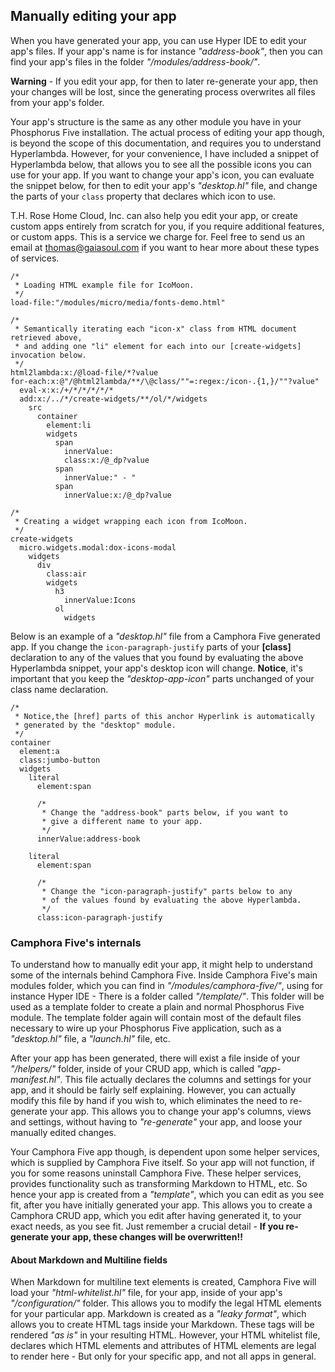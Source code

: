 ## Manually editing your app

When you have generated your app, you can use Hyper IDE to edit your app's files. If your app's name is
for instance _"address-book"_, then you can find your app's files in the folder _"/modules/address-book/"_.

**Warning** - If you edit your app, for then to later re-generate your app, then your changes will be lost, since
the generating process overwrites all files from your app's folder.

Your app's structure is the same as any other module you have in your Phosphorus Five installation. The
actual process of editing your app though, is beyond the scope of this documentation, and requires you to
understand Hyperlambda. However, for your convenience, I have included a snippet of Hyperlambda below, that
allows you to see all the possible icons you can use for your app. If you want to change your app's icon,
you can evaluate the snippet below, for then to edit your app's _"desktop.hl"_ file, and change the parts
of your `class` property that declares which icon to use.

T.H. Rose Home Cloud, Inc. can also help you edit your app, or create custom apps entirely from scratch for you,
if you require additional features, or custom apps. This is a service we charge for. Feel free to
send us an email at thomas@gaiasoul.com if you want to hear more about these types of services.

```hyperlambda-snippet
/*
 * Loading HTML example file for IcoMoon.
 */
load-file:"/modules/micro/media/fonts-demo.html"

/*
 * Semantically iterating each "icon-x" class from HTML document retrieved above,
 * and adding one "li" element for each into our [create-widgets] invocation below.
 */
html2lambda:x:/@load-file/*?value
for-each:x:@"/@html2lambda/**/\@class/""=:regex:/icon-.{1,}/""?value"
  eval-x:x:/+/*/*/*/*/*
  add:x:/../*/create-widgets/**/ol/*/widgets
    src
      container
        element:li
        widgets
          span
            innerValue:
            class:x:/@_dp?value
          span
            innerValue:" - "
          span
            innerValue:x:/@_dp?value

/*
 * Creating a widget wrapping each icon from IcoMoon.
 */
create-widgets
  micro.widgets.modal:dox-icons-modal
    widgets
      div
        class:air
        widgets
          h3
            innerValue:Icons
          ol
            widgets
```

Below is an example of a _"desktop.hl"_ file from a Camphora Five generated app. If you change the `icon-paragraph-justify`
parts of your **[class]** declaration to any of the values that you found by evaluating the above Hyperlambda snippet,
your app's desktop icon will change. **Notice**, it's important that you keep the _"desktop-app-icon"_ parts
unchanged of your class name declaration.

```hyperlambda
/*
 * Notice,the [href] parts of this anchor Hyperlink is automatically
 * generated by the "desktop" module.
 */
container
  element:a
  class:jumbo-button
  widgets
    literal
      element:span

      /*
       * Change the "address-book" parts below, if you want to
       * give a different name to your app.
       */
      innerValue:address-book

    literal
      element:span

      /*
       * Change the "icon-paragraph-justify" parts below to any
       * of the values found by evaluating the above Hyperlambda.
       */
      class:icon-paragraph-justify
```

### Camphora Five's internals

To understand how to manually edit your app, it might help to understand some of the internals behind Camphora Five.
Inside Camphora Five's main modules folder, which you can find in _"/modules/camphora-five/"_, using for instance
Hyper IDE - There is a folder called _"/template/"_. This folder will be used as a template folder to create a plain
and normal Phosphorus Five module. The template folder again will contain most of the default files necessary to wire
up your Phosphorus Five application, such as a _"desktop.hl"_ file, a _"launch.hl"_ file, etc.

After your app has been generated, there will exist a file inside of your _"/helpers/"_ folder, inside of your CRUD
app, which is called _"app-manifest.hl"_. This file actually declares the columns and settings for your app, and it
should be fairly self explaining. However, you can actually modify this file by hand if you wish to, which eliminates
the need to re-generate your app. This allows you to change your app's columns, views and settings, without having
to _"re-generate"_ your app, and loose your manually edited changes.

Your Camphora Five app though, is dependent upon some helper services, which is supplied by Camphora Five itself. So
your app will not function, if you for some reasons uninstall Camphora Five. These helper services, provides
functionality such as transforming Markdown to HTML, etc. So hence your app is created from a _"template"_, which
you can edit as you see fit, after you have initially generated your app. This allows you to create a Camphora CRUD
app, which you edit after having generated it, to your exact needs, as you see fit. Just remember a crucial
detail - **If you re-generate your app, these changes will be overwritten!!**

#### About Markdown and Multiline fields

When Markdown for multiline text elements is created, Camphora Five will load your _"html-whitelist.hl"_ file, for your
app, inside of your app's _"/configuration/"_ folder. This allows you to modify the legal HTML elements for your
particular app. Markdown is created as a _"leaky format"_, which allows you to create HTML tags inside
your Markdown. These tags will be rendered _"as is"_ in your resulting HTML. However, your HTML
whitelist file, declares which HTML elements and attributes of HTML elements are legal to render here - But only for your
specific app, and not all apps in general.


